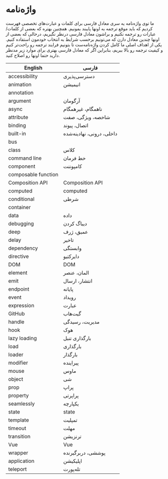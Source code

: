 
# واژه‌نامه

ما توی واژه‌نامه یه سری معادل فارسی برای کلمات و عبارت‌های تخصصی فهرست کردیم که باید موقع ترجمه به اونها پایبند بمونیم. همچنین بهتره که بعضی از کلمات/عبارات رو ترجمه نکنیم و براشون معادل فارسی درنظر نگیریم، درحالی که بعضی از اونها چندین معادل دارن که می‌تونیم برحسب شرایط به انتخاب خودمون استفاده کنیم. یکی از اهداف اصلی ما کامل کردن واژه‌نامه‌ست تا بتونیم فرایند ترجمه رو راحت‌تر کنیم و کیفیت ترجمه رو بالا ببریم، بنابراین اگر که معادل فارسی بهتری برای موارد زیر مدنظر دارید حتما اونها رو اصلاح کنید.

| English | فارسی |
|-|-|
| accessibility | دسترسی‌پذیری |
| animation | انیمیشن
| annotation | |
| argument | آرگومان |
| async | ناهمگام، غیرهمگام |
| attribute | شاخصه، ویژگی، صفت |
| binding | اتصال، پیوند |
| built-in | داخلی، درونی، نهادینه‌شده |
| bus | |
| class | کلاس |
| command line | خط فرمان |
| component | کامپوننت |
| composable function | |
| Composition API | Composition API	|
| computed | computed |
| conditional | شرطی |
| container | |
| data | داده |
| debugging | دیباگ کردن |
| deep | عمیق، ژرف |
| delay | تاخیر |
| dependency | وابستگی |
| directive | دایرکتیو |
| DOM | DOM |
| element | المان، عنصر |
| emit | انتشار، ارسال |
| endpoint | پایانه |
| event | رویداد |
| expression | عبارت |
| GitHub | گیت‌هاب |
| handle | مدیریت، رسیدگی |
| hook | هوک |
| lazy loading | بارگذاری تنبل |
| load | بارگذاری |
| loader | بارگذار |
| modifier | پیراینده |
| mouse | ماوس |
| object | شی |
| prop | پراپ |
| property | پراپرتی |
| seamlessly | یکپارچه |
| state | state |
| template | تمپلیت |
| timeout | مهلت |
| transition | ترنزیشن‌ |
| Vue | Vue |
| wrapper | پوششی، دربرگیرنده |
| application | اپلیکیشن |
| teleport | تله‌پورت |
